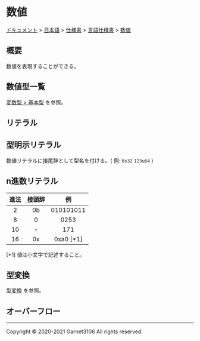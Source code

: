 # 数値

[ドキュメント](../../../../index.md) > [日本語](../../../index.md) > [仕様書](../../index.md) > [言語仕様書](../index.md) > [数値](./index.md)

## 概要

数値を表現することができる。

## 数値型一覧

[変数型 > 基本型](../variable/type/index.md) を参照。

## リテラル

## 型明示リテラル

数値リテラルに接尾辞として型名を付ける。( 例: `0s32` `123u64` )

## n進数リテラル

|進法|接頭辞|例|
|:-:|:-:|:-:|
|2|0b|010101011|
|8|0|0253|
|10|-|171|
|16|0x|0xa0 [\*1]|

[\*1] 値は小文字で記述すること。

## 型変換

[型変換](../variable/type/cast/index.md) を参照。

## オーバーフロー

---

Copyright © 2020-2021 Garnet3106 All rights reserved.
